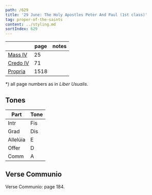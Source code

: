 ```yaml
---
path: /629
title: '29 June: The Holy Apostles Peter And Paul (1st class)'
tag: proper-of-the-saints
content: ../styling.md
sortIndex: 629
---
```


|   | page | notes |
|---|---|---|
| [Mass IV](/pdf/iv.pdf) | 25 ||
| [Credo IV](/pdf/credo-iv.pdf) | 71 ||
| [Propria](/pdf/29-june-apostles-peter-and-paul.pdf)  | 1518 ||

*) all page numbers as in _Liber Usualis_.

## Tones

| Part  | Tone |
|---|---|
| Intr | Fis |
| Grad | Dis |
| Allelúia | E |
| Offer | D |
| Comm | A |

## Verse Communio
Verse Communio: page 184.
